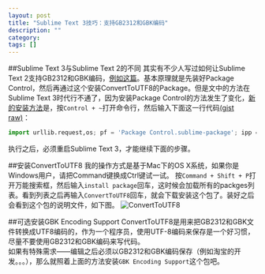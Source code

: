 ```yaml
---
layout: post
title: "Sublime Text 3技巧：支持GB2312和GBK编码"
description: ""
category: 
tags: []
---
```


##Sublime Text 3与Sublime Text 2的不同
其实有不少人写过如何让Sublime Text 2支持GB2312和GBK编码，[例如这篇](http://www.fuzhaopeng.com/2012/sublime-text-2-with-gb2312-gbk-support/)。基本原理就是先装好Package Control，然后再通过这个安装ConvertToUTF8的Package。但是文中的方法在Sublime Text 3时代行不通了，因为安装Package Control的方法发生了变化，[新的安装方法](https://sublime.wbond.net/installation)是，按`Control + ~`打开命令行，然后输入下面这一行代码[(gist
raw)](https://gist.github.com/aoxu/6715182/raw/5a3756d70cc44105290c51554070c859969d02ac/install_package_control.py)：
```python
import urllib.request,os; pf = 'Package Control.sublime-package'; ipp = sublime.installed_packages_path(); urllib.request.install_opener( urllib.request.build_opener( urllib.request.ProxyHandler()) ); open(os.path.join(ipp, pf), 'wb').write(urllib.request.urlopen( 'http://sublime.wbond.net/' + pf.replace(' ','%20')).read())
```
执行之后，必须重启Sublime Text 3，才能继续下面的步骤。

##安装ConvertToUTF8
我的操作方式是基于Mac下的OS X系统，如果你是Windows用户，请把Command键换成Ctrl键试一试。
按`Command + Shift + P`打开万能搜索框，然后输入`install package`回车，这时候会加载所有的packges列表。看到列表之后再输入`ConvertToUTF8`回车，就会下载安装这个包了。装好之后会看到这个包的说明文件，如下图。
![ConvertToUTF8](http://ww2.sinaimg.cn/large/70dcc3a2gw1e909tgk2vjj20qm0l844b.jpg)

##可选安装GBK Encoding Support
ConvertToUTF8是用来把GB2312和GBK文件转换成UTF8编码的，作为一个程序员，使用UTF-8编码来保存是一个好习惯，尽量不要使用GB2312和GBK编码来写代码。  
如果有特殊需求——编辑之后必须以GB2312和GBK编码保存（例如淘宝的开发。。。），那么就照着上面的方法安装`GBK Encoding Support`这个包吧。

